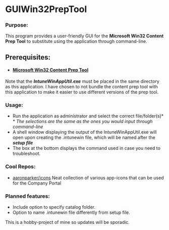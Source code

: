 # GUIWin32PrepTool

### Purpose:
This program provides a user-friendly GUI for the **Microsoft Win32 Content Prep Tool** to substitute using the application through command-line.



## Prerequisites:
- #### [Microsoft Win32 Content Prep Tool](https://github.com/microsoft/Microsoft-Win32-Content-Prep-Tool)
Note that the ***IntuneWinAppUtil.exe*** must be placed in the same directory as this application. I have chosen to not bundle the content prep tool with this application to make it easier to use different versions of the prep tool.



### Usage:
- Run the application as administrator and select the correct file/folder(s)*
<br/>\*
*The selections are the same as the ones you would input through command-line*
- A shell window displaying the output of the IntuneWinAppUtil.exe will open upon creating the .intunewin file, which will be named after the ***setup file***
- The box at the bottom displays the command used in case you need to troubleshoot.



### Cool Repos:
- [aaronparker/icons](https://github.com/aaronparker/icons) Neat collection of various app-icons that can be used for the Company Portal 


### Planned features:
- Include option to specify catalog folder.
- Option to name .intunewin file differently from setup file.

This is a hobby-project of mine so updates will be sporadic.

